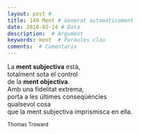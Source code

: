 ```yaml
---
layout: post #
title: 149 Ment # Generat automàticament
date: 2018-02-14 # Data
description:  # Argument
keywords: ment  # Paraules clau
coments:  # Comentaris
---
```


La **ment subjectiva** està, <br />
totalment sota el control <br />
de la **ment objectiva**. <br />
Amb una fidelitat extrema, <br />
porta a les últimes conseqüències<br />
qualsevol cosa <br />
que la ment subjectiva imprismisca en ella.<br />

<small>Thomas Troward</small>

